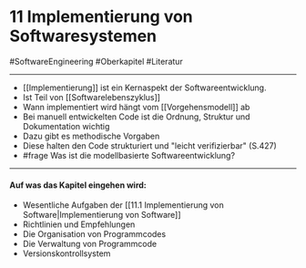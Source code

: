 # 11 Implementierung von Softwaresystemen
#SoftwareEngineering #Oberkapitel #Literatur 


---
- [[Implementierung]] ist ein Kernaspekt der Softwareentwicklung. 
- Ist Teil von [[Softwarelebenszyklus]]
- Wann implementiert wird hängt vom [[Vorgehensmodell]] ab 
- Bei manuell entwickelten Code ist die Ordnung, Struktur und Dokumentation wichtig 
- Dazu gibt es methodische Vorgaben 
- Diese halten den Code strukturiert und "leicht verifizierbar" (S.427)
- #frage Was ist die modellbasierte Softwareentwicklung? 

---

#### Auf was das Kapitel eingehen wird: 
- Wesentliche Aufgaben der [[11.1 Implementierung von Software|Implementierung von Software]] 
- Richtlinien und Empfehlungen 
- Die Organisation von Programmcodes 
- Die Verwaltung von Programmcode 
- Versionskontrollsystem